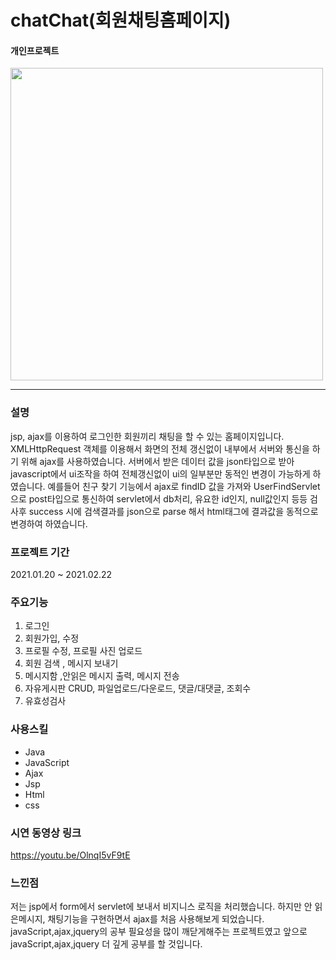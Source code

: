 # chatChat(회원채팅홈페이지)
#### 개인프로젝트
  
  
  
  
<img src="https://user-images.githubusercontent.com/36976081/109260669-e8455f80-7841-11eb-90d8-cbe5f8ef703d.png" width="500">



---
### 설명

 jsp, ajax를 이용하여 로그인한 회원끼리 채팅을 할 수 있는 홈페이지입니다. 
 XMLHttpRequest 객체를 이용해서 화면의 전체 갱신없이 내부에서 서버와 통신을 하기 위해 ajax를 사용하였습니다.
 서버에서 받은 데이터 값을 json타입으로 받아 javascript에서 ui조작을 하여 전체갱신없이 ui의 일부분만 동적인 변경이 가능하게 하였습니다.
 예를들어 친구 찾기 기능에서  ajax로 findID 값을 가져와 UserFindServlet으로 post타입으로 통신하여 servlet에서 db처리, 유요한 id인지, null값인지 등등 검사후
 success 시에 검색결과를 json으로 parse 해서 html태그에 결과값을 동적으로 변경하여  하였습니다.
 
 
 
 

### 프로젝트 기간  
  2021.01.20 ~ 2021.02.22
  
  
  
  
  

### 주요기능
1. 로그인  
2. 회원가입, 수정  
3. 프로필 수정, 프로필 사진 업로드
4. 회원 검색 , 메시지 보내기
5. 메시지함 ,안읽은 메시지 출력, 메시지 전송  
6. 자유게시판 CRUD, 파일업로드/다운로드, 댓글/대댓글, 조회수
7. 유효성검사  


### 사용스킬
- Java
- JavaScript
- Ajax
- Jsp
- Html
- css

### 시연 동영상 링크

https://youtu.be/OlnqI5vF9tE


### 느낀점
저는 jsp에서 form에서 servlet에 보내서 비지니스 로직을 처리했습니다. 하지만 안 읽은메시지, 채팅기능을 구현하면서 ajax를 처음 사용해보게 되었습니다. javaScript,ajax,jquery의 공부 필요성을 많이 깨닫게해주는 프로젝트였고 앞으로 javaScript,ajax,jquery 더 깊게 공부를 할 것입니다. 

